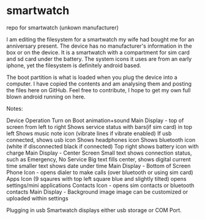 smartwatch
==========

repo for smartwatch (unkown manufacturer)

I am editing the filesystem for a smartwatch my wife had bought me for an anniversary present. The device has no manufacturer's information in the box or on the device. It is a smartwatch with a compartment for sim card and sd card under the battery. The system icons it uses are from an early iphone, yet the filesystem is definitely android based. 

The boot partition is what is loaded when you plug the device into a computer. I have copied the contents and am analysing them and posting the files here on GitHub. Feel free to contribute, I hope to get my own full blown android running on here.

Notes:

Device Operation
Turn on
Boot animation+sound
Main Display - top of screen from left to right
  Shows service status with bars(if sim card) in top left
  Shows music note icon (vibrate lines if vibrate enabled)
  If usb connected, shows usb icon
  Shows headphones icon
  Shows bluetooth icon (white if disconnected black if connected)
  Top right shows battery icon with charge
Main Display - Center Screen
  Small text shows connection status, such as Emergency, No Service
  Big text fills center, shows digital current time
  smaller text shows date under time
Main Display - Bottom of Screen
  Phone Icon - opens dialer to make calls (over bluetooth or using sim card)
  Apps Icon (9 sqaures with top left square blue and slightly tilted) opens settings/mini applications
  Contacts Icon - opens sim contacts or bluetooth contacts
Main Display - Background image
  image can be customized or uploaded within settings
  
Plugging in usb
  Smartwatch displays either usb storage or COM Port.
